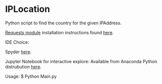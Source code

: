 IPLocation
===========

Python script to find the country for the given IPAddress.

[Requests module](http://docs.python-requests.org/en/latest/) installation instructions found [here](http://docs.python-requests.org/en/latest/user/install/).

IDE Choice:

Spyder [here](https://pythonhosted.org/spyder/installation.html).

Jupyter Notebook for interactive explore: Available from Anaconda Python distrubution [here](https://www.continuum.io/downloads).

Usage:
$ Python Main.py